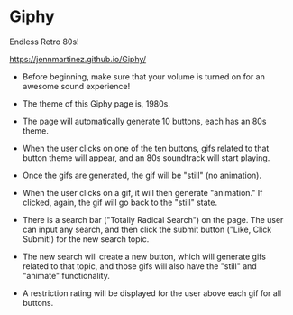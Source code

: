 # Giphy
Endless Retro 80s!

 https://jennmartinez.github.io/Giphy/

- Before beginning, make sure that your volume is turned on for an awesome sound experience! 

- The theme of this Giphy page is, 1980s.

- The page will automatically generate 10 buttons, each has an 80s theme.

- When the user clicks on one of the ten buttons, gifs related to that button theme will appear, and an 80s soundtrack will start playing. 

- Once the gifs are generated, the gif will be "still" (no animation).

- When the user clicks on a gif, it will then generate "animation." If clicked, again, the gif will go back to the "still" state.

- There is a search bar ("Totally Radical Search") on the page. The user can input any search, and then click the submit button ("Like, Click Submit!) for the new search topic.

- The new search will create a new button, which will generate gifs related to that topic, and those gifs will also have 
   the "still" and "animate" functionality.
   
- A restriction rating will be displayed for the user above each gif for all buttons.

